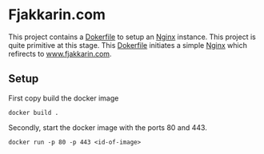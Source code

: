 # Fjakkarin.com

This project contains a [Dokerfile]() to setup an [Nginx]() instance. This
project is quite primitive at this stage. This [Dokerfile]() initiates a
simple [Nginx]() which refirects to www.fjakkarin.com.

## Setup

First copy build the docker image

    docker build .

Secondly, start the docker image with the ports 80 and 443.

    docker run -p 80 -p 443 <id-of-image>
